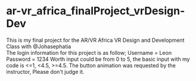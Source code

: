 # ar-vr_africa_finalProject_vrDesign-Dev
This is my final project for the AR/VR Africa VR Design and Development Class with @Johasephatia  
The login information for this project is as follow;
Username = Leon
Password = 1234
Worth input could be from 0 to 5, the basic input with my code is <=1, <4.5, >=4.5. 
The button animation was requested by the instructor, Please don't judge it.
